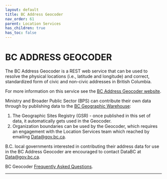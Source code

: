 ```yaml
---
layout: default
title: BC Address Geocoder
nav_order: 61
parent: Location Services
has_children: true
has_toc: false
---
```


# BC ADDRESS GEOCODER

The BC Address Geocoder is a REST web service that can be used to resolve the physical locations (i.e., latitude and longitude) and correct, standardized form of civic and non-civic addresses in British Columbia.

For more information on this service see the [BC Address Geocoder website](https://www2.gov.bc.ca/gov/content?id=118DD57CD9674D57BDBD511C2E78DC0D).

Ministry and Broader Public Sector (BPS) can contribute their own data through by publishing data to the [BC Geographic Warehouse](dsg_before_you_start.md):
1. The Geographic Sites Registry (GSR) - once published in this set of data, it automatically gets used in the Geocoder.
2. Organization boundaries can be used by the Geocoder, which requires an engagement with the Location Services team which reached by emailing [Data@gov.bc.ca](mailto:Data@gov.bc.ca).

B.C. local governments interested in contributing their address data for use in the BC Address Geocoder are encouraged to contact DataBC at [Data@gov.bc.ca](mailto:Data@gov.bc.ca).

BC Geocoder [Frequently Asked Questions](https://github.com/bcgov/ols-geocoder/blob/gh-pages/faq.md).

-------------------------------------------------------
